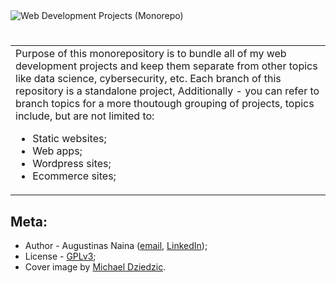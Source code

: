 <img src='http://drive.google.com/uc?export=view&id=1A8ZyDValb2o6jlOq-ywUZq6MWOyUQfpr' alt='Web Development Projects (Monorepo)'/>

#

<table>
  <tr>
    <td>
      Purpose of this monorepository is to bundle all of my web development projects
      and keep them separate from other topics like data science, cybersecurity,
      etc. Each branch of this repository is a standalone project, Additionally - you can refer to branch topics
      for a more thoutough grouping of projects, topics include, but are not limited to:
      <ul>
        <li>Static websites;</li>
        <li>Web apps;</li>
        <li>Wordpress sites;</li>
        <li>Ecommerce sites;</li>
      </ul>
    </td>
  </tr>
</table>

## Meta:

- Author - Augustinas Naina ([email](mailto:augustinasnaina@gmail.com), [LinkedIn](https://www.linkedin.com/in/augustinasn/));
- License - [GPLv3](https://github.com/augustinasn/_web_development_projects/blob/master/LICENSE);
- Cover image by <a href='https://unsplash.com/@lazycreekimages'>Michael Dziedzic</a>.
